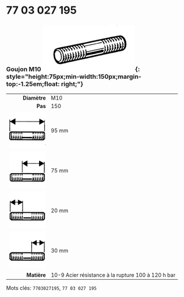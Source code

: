 # 77 03 027 195

### Goujon M10 ![](../assets/images/parts/stud.png){: style="height:75px;min-width:150px;margin-top:-1.25em;float: right;"}

|   |   |
|---:|---|
**Diamètre** | M10
**Pas** | 150
![](../assets/images/stud_total.png) | 95 mm
![](../assets/images/stud_total_right.png) | 75 mm
![](../assets/images/stud_left.png) | 20 mm
![](../assets/images/stud_right.png) | 30 mm
**Matière** | 10-9 Acier résistance à la rupture 100 à 120 h bar

Mots clés: `7703027195`, `77 03 027 195`
